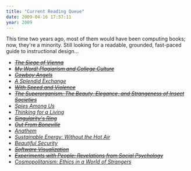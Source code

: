 ```yaml
---
title: "Current Reading Queue"
date: 2009-04-16 17:57:11
year: 2009
---
```

This time two years ago, most of them would have been computing books; now, they're a minority. Still looking for a readable, grounded, fast-paced guide to instructional design…
<ul>
  <li><span style="text-decoration: line-through;"><a href="http://www.amazon.com/Siege-Vienna-Great-Between-Crescent/dp/1933648635"><em>The Siege of Vienna</em></a></span></li>
  <li><span style="text-decoration: line-through;"><a href="http://www.amazon.com/My-Word-Plagiarism-College-Culture/dp/0801447631"><em>My Word! Plagiarism and College Culture</em></a></span></li>
  <li><span style="text-decoration: line-through;"><a href="http://www.amazon.com/Cowboy-Angels-GollanczF-Paul-McAuley/dp/0575082232"><em>Cowboy Angels</em></a></span></li>
  <li><a href="http://www.amazon.com/Splendid-Exchange-Trade-Shaped-World/dp/0871139790"><em>A Splendid Exchange</em></a></li>
  <li><span style="text-decoration: line-through;"><a href="http://www.amazon.com/Speed-Violence-Scientists-Tipping-Climate/dp/0807085774"><em>With Speed and Violence</em></a></span></li>
  <li><span style="text-decoration: line-through;"><a href="http://www.amazon.com/Superorganism-Beauty-Elegance-Strangeness-Societies/dp/0393067041"><em>The Superorganism: The Beauty, Elegance, and Strangeness of Insect Societies</em></a></span></li>
  <li><a href="http://www.amazon.com/Spies-Among-Terrorists-Criminals-Encounter/dp/0764584685"><em>Spies Among Us</em></a></li>
  <li><em><a href="http://www.amazon.com/Thinking-Living-Performances-Results-Knowledge/dp/1591394236">Thinking for a Living</a>
</em></li>
  <li><span style="text-decoration: line-through;"><a href="http://www.amazon.com/Singularitys-Ring-Paul-Melko/dp/076535702X"><em>Singularity's Ring</em></a></span></li>
  <li><span style="text-decoration: line-through;"><a href="http://www.amazon.com/Bone-1-Boneville-Jeff-Smith/dp/0439706408"><em>Out From Boneville</em></a></span></li>
  <li><em><a href="http://www.amazon.com/Anathem-Neal-Stephenson/dp/0061474096">Anathem</a></em></li>
  <li><em><a href="http://www.amazon.com/Sustainable-Energy-Without-Hot-Air/dp/0954452933">Sustainable Energy: Without the Hot Air</a></em></li>
  <li><em><a href="http://www.amazon.com/Beautiful-Security-Andy-Oram/dp/0596527489">Beautiful Security</a></em></li>
  <li><span style="text-decoration: line-through;"><em><a href="http://www.amazon.com/Software-Visualization-Visualizing-Structure-Behaviour/dp/3540465049">Software Visualization</a></em></span></li>
  <li><em><span style="text-decoration: line-through;"><a href="http://www.amazon.com/Experiments-People-Revelations-Social-Psychology/dp/0805828974">Experiments with People: Revelations from Social Psychology</a></span></em></li>
  <li><em><a href="http://www.amazon.com/Cosmopolitanism-Ethics-World-Strangers-Issues/dp/0393061558">Cosmopolitanism: Ethics in a World of Strangers</a>
</em></li>
</ul>
<em>
</em>
